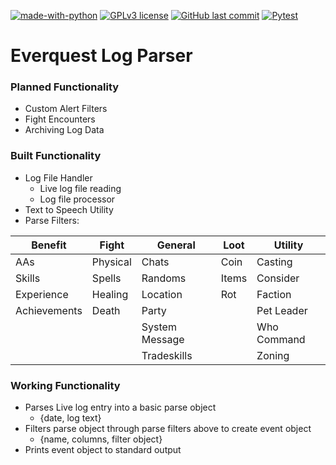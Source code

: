 [![made-with-python](https://img.shields.io/badge/Made%20with-Python-1f425f.svg)](https://www.python.org/)
[![GPLv3 license](https://img.shields.io/badge/License-GPLv3-blue.svg)](https://github.com/skfrancis/everquest-log-parser/blob/main/LICENSE)
[![GitHub last commit](https://img.shields.io/github/last-commit/skfrancis/everquest-log-parser)](https://github.com/skfrancis/everquest-log-parser/graphs/commit-activity)
[![Pytest](https://github.com/skfrancis/everquest-log-parser/actions/workflows/pytests.yml/badge.svg)](https://github.com/skfrancis/everquest-log-parser/actions/workflows/pytests.yml)
# Everquest Log Parser 

### Planned Functionality
- Custom Alert Filters
- Fight Encounters
- Archiving Log Data

### Built Functionality
- Log File Handler
  - Live log file reading
  - Log file processor
- Text to Speech Utility
- Parse Filters:

|Benefit     |Fight   |General       |Loot |Utility    |
|------------|--------|--------------|-----|-----------|
|AAs         |Physical|Chats         |Coin |Casting    |
|Skills      |Spells  |Randoms       |Items|Consider   |
|Experience  |Healing |Location      |Rot  |Faction    |
|Achievements|Death   |Party         |     |Pet Leader |
|            |        |System Message|     |Who Command|
|            |        |Tradeskills   |     |Zoning     |

### Working Functionality
- Parses Live log entry into a basic parse object 
  - {date, log text}
- Filters parse object through parse filters above to create event object 
  - {name, columns, filter object}
- Prints event object to standard output